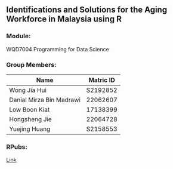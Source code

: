 ## Identifications and Solutions for the Aging Workforce in Malaysia using R

### Module:
WQD7004 Programming for Data Science 

### Group Members:
| Name | Matric ID|
| ---------------------- |:--------:|
| Wong Jia Hui | S2192852 |
| Danial Mirza Bin Madrawi | 22062607 |
| Low Boon Kiat | 17138399 |
| Hongsheng Jie | 22064728 |
| Yuejing Huang | S2158553 |

### RPubs: 
[Link](https://rpubs.com/jhwong97/MYagingworkforce)
